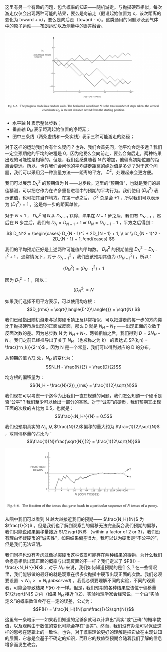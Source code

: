 这里有另一个有趣的问题，包含概率的知识——随机游走。与抛掷硬币相似，每次游走仅仅会出现两种可能的结果，要么是向前走（假设起始位置为 x，该次距离的变化为 toward + x），要么是向后走（toward - x）。这类通用的问题涉及到气体中的原子运动——布朗运动以及测量中的误差融合。

![随机游走的进程图](/assets/volume-1/fig-6-5.png)

- 水平轴 N 表示整体步数；
- 垂直轴 $D_N$ 表示距离起始位置的净距离；
- 图中三条线（两条虚线和一条实线）表示三种可能游走的路径；

对于这样的运动我们会有什么疑问？也许，我们会首先问，他平均会走多远？我们一定会预期他的平均的进程是 0，因为他要么会向前走，要么会向后走，两种结果出现的可能性是相等的。但是，我们会感觉随着 N 的增加，他偏离初始位置的距离会更远。所以，也许我们会问他的平均游走距离的绝对值是多少？对于这个问题，我们可以采用另一种测量方法——距离的平方， $D^2$，处理起来会更方便。

我们可以展示 $D_N^2$ 的预期值为 N ——总步数。这里的“预期值”，也就是我们的最佳猜测，可以把它作为在许多重复进程中的预期的平均行为。我们使用 $\langle{D_N^2}\rangle{}$ 表示该值，也可把其当作均方。在第一步之后， $D^2$ 总是会 $+ 1$ ，所以我们可以表示为 $\langle{D_1^2}\rangle{} = 1$ ，这是每一步的距离单位。

对于 $N > 1$ ， $D_N^2$ 可以从 $D_{N - 1}$ 获得。如果在 $N - 1$ 步之后，我们有 $D_{N - 1}$ ，然后在 N 步之后，我们有 $D_N = D_{N - 1} + 1$ or $D_N = D_{N - 1} - 1$ ，平方之后得到：

$$
D_N^2 =
\begin{cases}
D_{N - 1}^2 + 2D_{N - 1} + 1, \\
or \\
D_{N - 1}^2 - 2D_{N - 1} + 1, 
\end{cases}
$$

我们的平均预期正好是上述两种可能值的平均数。 $D_N^2$ 的预期值是 $D_N^2 = D_{N - 1}^2 + 1$ ，通常情况下，对于 $D_{N - 1}^2$ ，我们应该预期其值为 $\langle{D_{N - 1}^2}\rangle{}$ ，所以：

$$\langle{D_N^2}\rangle{} = \langle{D_{N - 1}^2}\rangle{} + 1$$

因为 $D_1^2 = 1$ ，所以：
$$\langle{D_N^2}\rangle{} = N$$

如果我们选择不用平方表示，可以使用均方根：
$$D_{rms} = \sqrt{\langle{D^2}\rangle{}} = \sqrt{N} $$

我们已经指出随机游走与抛掷硬币猜正反非常相似，可以把游走的每一步的方向类比于抛掷硬币后出现的正面或反面，那么 D 就是 $N_H - N_T$ ——出现正面的次数于反面次数的差。因为总步数 N 为 $N_H + N_T$，两者相加之后，我们得到 $D = 2N_H - N$ 。我们之前已经推导出了关于 $N_H$ （也被称之为 k） 的表达式 $P(k,n) = \frac{(^n_k)}{2^n}$ 。因为 N 是一个常量，我们可以得到对应的 D 的分布。

从预期的值 $N/2$ 处，$N_H$ 的变化为：
$$N_H - \frac{N}{2} = \frac{D}{2}$$

均方根的偏移量为：
$$(N_H - \frac{N}{2})_{rms} = \frac{1}{2}\sqrt{N}$$

我们现在可以考虑一个迄今为止我们一直在规避的问题，我们怎么知道一个硬币是否“公平”？我们至少可以给出一部分的答案。对于“诚实”的硬币，我们预期其出现正面的次数的占比为 0.5，也就是：
$$\frac{<N_H>}{N} = 0.5$$

我们也预期真实的 $N_H$ 从 $\frac{N}{2}$ 偏移的量大约为 $\frac{1}{2}\sqrt{N}$ ，或则偏移量的占比为：
$$\frac{1}{N}\frac{\sqrt{N}}{2} = \frac{1}{2\sqrt{N}}$$

![一个便士在特定连续的N次抛掷中出现正面的次数占比的视图](/assets/volume-1/fig-6-6.png)

从图中我们可以看到 N 越大越接近我们的预期—— $\frac{N_H}{N}$ 为 $\frac{1}{2}$ 。但是我们也了解到观察到的偏移无法完全契合我们预期的偏移，我们只能说如果偏移量接近 $1/2\sqrt{N}$ （within a factor of 2 or 3），我们没有理由怀疑硬币的“诚实性”，如果结果偏差很大，我可以认为硬币是“不公平的”，但是我们无法证明。

我们同样也没有考虑过像抛掷硬币这种仅仅可能存在两种结果的事物，为什么我们会愿意相信出现正面的概率与出现反面的不一样？我们定义了 $P(H) = \frac{<N_H>}{N}$ ，对于 $N_H$ 来说，我们如何知道预期的是什么？在一些情况里，我们能够做的最好的就是观察在很多次抛掷中硬币出现正面的次数。我们必须要设置 $<N_H> = N_H(observed)$ ，我们必须要理解不同的实验，不同的观察者，可能会导致结果 $P(H)$ 不一样。但是，我们预期的各种结果应该位于偏移量 $1/2\sqrt{N}$ 之内（如果 $N_H$ 接近 $1/2$）。实验物理学家会经常说，一个由“实验定义”的概率数值会存在一定的误差，公式为：
$$P(H) = \frac{N_H}{N}\pm\frac{1}{2\sqrt{N}}$$

这里有一条暗示——如果我们知道的足够多就可以计算出“真实”或“正确”的概率数值，以及观察由于数值的变化可能会存在“误差”。然而，我们没有办法可以保证这样的思考在逻辑上的一致性。也许，对于概率理论更好的理解是把它放在主观认知的层面，它总是会基于不确定的知识，而且它的数值型预期会随着我们了解的信息增多而发生改变。
